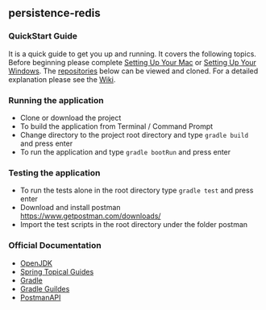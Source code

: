 ## persistence-redis

### QuickStart Guide
It is a quick guide to get you up and running. It covers the following topics. Before beginning please complete [Setting Up Your Mac](https://github.com/morrisoncm/documentation/wiki/Setting-Up-Your-Mac) or [Setting Up Your Windows](https://github.com/morrisoncm/documentation/wiki/Setting-Up-Your-Windows). The [repositories](https://github.com/morrisoncm?tab=repositories) below can be viewed and cloned. For a detailed explanation please see the [Wiki](https://github.com/morrisoncm/documentation/wiki).

### Running the application

- Clone or download the project
- To build the application from Terminal / Command Prompt
- Change directory to the project root directory and type `gradle build` and press enter
- To run the application and type `gradle bootRun` and press enter

### Testing the application

- To run the tests alone in the root directory type `gradle test` and press enter
- Download and install postman <https://www.getpostman.com/downloads/>
- Import the test scripts in the root directory under the folder postman

### Official Documentation

- [OpenJDK](https://openjdk.org/install/)
- [Spring Topical Guides](https://spring.io/guides#topical-guides)
- [Gradle](https://gradle.org/install/)
- [Gradle Guildes](https://gradle.org/guides/)
- [PostmanAPI](https://gradle.org/install/)


